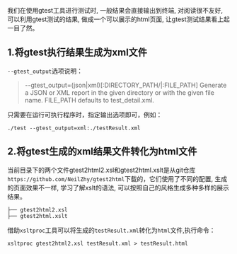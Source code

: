 我们在使用gtest工具进行测试时, 一般结果会直接输出到终端, 对阅读很不友好, 可以利用gtest测试的结果, 做成一个可以展示的html页面, 让gtest测试结果看上起一目了然。

## 1.将gtest执行结果生成为xml文件

`--gtest_output`选项说明：

>  --gtest_output=(json|xml)[:DIRECTORY_PATH/|:FILE_PATH]
>      Generate a JSON or XML report in the given directory or with the given
>      file name. FILE_PATH defaults to test_detail.xml.

只需要在运行可执行程序时，指定输出选项即可，例如：
```shell
./test --gtest_output=xml:./testResult.xml
```

## 2.将gtest生成的xml结果文件转化为html文件

当前目录下的两个文件gtest2html2.xsl和gtest2html.xslt是从git仓库`https://github.com/NeilZhy/gtest2html`下载的，它们使用了不同的配置, 生成的页面效果不一样, 学习了解xslt的语法, 可以按照自己的风格生成多种多样的展示结果。

```shell
├── gtest2html2.xsl
├── gtest2html.xslt
```

借助`xsltproc`工具可以将生成的`testResult.xml`转化为`html`文件,执行命令：

```shell
xsltproc gtest2html2.xsl testResult.xml > testResult.html
```





